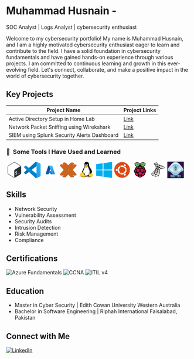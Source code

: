 # Muhammad Husnain - 
SOC Analyst | Logs Analyst | cybersecurity enthusiast

 <!-- If you prefer to use your LinkedIn profile picture as a clickable link, you can use the following HTML snippet instead. Just make sure to replace 'your-linkedin-profile-picture-url' with the actual URL of your LinkedIn profile picture and 'your-linkedin-profile-link' with the URL to your LinkedIn profile. -->
 
<!-- ## About Me-->

<!-- A brief introduction about yourself and your background in cybersecurity -->
Welcome to my cybersecurity portfolio! My name is Muhammad Husnain, and I am a highly motivated cybersecurity enthusiast eager to learn and contribute to the field. I have a solid foundation in cybersecurity fundamentals and have gained hands-on experience through various projects. I am committed to continuous learning and growth in this ever-evolving field. Let's connect, collaborate, and make a positive impact in the world of cybersecurity together.

## Key Projects

<!-- Showcase your important cybersecurity projects here. Include a link to the repository, a brief description, and what skills or technologies you used. -->

| Project Name      | Project Links      |
|-------------------|------------------------------------------|
| Active Directory Setup in Home Lab | [Link](https://github.com/imuhammadhusnain/ActiveDirectory) |
| Network Packet Sniffing using Wirekshark | [Link](https://github.com/yourusername/repository-name) |
| SIEM using Splunk Security Alerts Dashboard | [Link](https://github.com/imuhammadhusnain/SplunkGuard-Cybersecurity-Vigilance-through-SIEM-Dashboard) |

 
<h3> 🚀 &nbsp;Some Tools I Have Used and Learned</h3>

<!-- List of your tools relevant to cybersecurity -->
<p align="left"> 
<img src="https://github.com/imuhammadhusnain/My-portfolio/blob/main/Icon/Bash.svg" alt="bash" width="45" height="45"/>
<img src="https://github.com/imuhammadhusnain/My-portfolio/blob/main/Icon/Visual%20Studio%20Code%20(VS%20Code).svg" alt="vscode" width="45" height="45"/>
<img src="https://github.com/imuhammadhusnain/My-portfolio/blob/main/Icon/azure.svg" alt="Azure" width="45" height="45"/>
<img src="https://github.com/imuhammadhusnain/My-portfolio/blob/main/Icon/proxmox-svgrepo-com.svg" alt="proxmox" width="45" height="45"/>
<img src="https://github.com/imuhammadhusnain/My-portfolio/blob/main/Icon/Linux.svg" alt="Linux" width="45" height="45"/>
<img src="https://github.com/imuhammadhusnain/My-portfolio/blob/main/Icon/windows8-original.svg" alt="windows" width="45" height="45"/>
<img src="https://github.com/imuhammadhusnain/My-portfolio/blob/main/Icon/Ubuntu.svg" alt="ubuntu" width="45" height="45"/>
<img src="https://github.com/imuhammadhusnain/My-portfolio/blob/main/Icon/Raspberry%20Pi.svg" alt="rasbirrey" width="45" height="45"/>
<img src="https://github.com/imuhammadhusnain/My-portfolio/blob/main/Icon/Microsoft%20SQL%20Server.svg" alt="SQLserver" width="45" height="45"/>
<img src="https://github.com/imuhammadhusnain/My-portfolio/blob/main/Icon/id48nJIE-Y_1742203174809.png" alt="SQLserver" width="45" height="45"/>
</p>


## Skills

<!-- List of your skills relevant to cybersecurity -->

- Network Security
- Vulnerability Assessment
- Security Audits
- Intrusion Detection
- Risk Management
- Compliance

## Certifications

<!-- List of your relevant cybersecurity certifications -->
 
![Azure Fundamentals](https://img.shields.io/badge/-Azure%20Fundamentals-0089D6?style=for-the-badge&logo=microsoft-azure&logoColor=white)
![CCNA](https://img.shields.io/badge/-CCNA-1BA0D7?style=for-the-badge&logo=cisco&logoColor=white)
![ITIL v4](https://img.shields.io/badge/-ITIL%20v4-008FD6?style=for-the-badge)

## Education

<!-- Briefly list your educational background relevant to cybersecurity -->
 
- Master in Cyber Security | Edith Cowan University Western Australia
- Bachelor in Software Engineering | Riphah International Faisalabad, Pakistan

  
## Connect with Me

[![LinkedIn][linkedin-shield]][linkedin-url]
<!-- LinkedIn Profile Link -->
[linkedin-shield]: https://img.shields.io/badge/LinkedIn--blue?style=social&logo=LinkedIn
[linkedin-url]: https://www.linkedin.com/in/muhammad-husnain-2109021a3/
